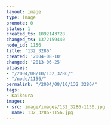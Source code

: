 ```yaml
---
layout: image
type: image
promote: 0
status: 1
created_ts: 1092143728
changed_ts: 1372159440
node_id: 1156
title: '132_3286'
created: '2004-08-10'
changed: '2013-06-25'
aliases:
- "/2004/08/10/132_3286/"
- "/node/1156/"
permalink: "/2004/08/10/132_3286/"
tags:
- Kaikoura
images:
- src: image/images/132_3286-1156.jpg
  name: 132_3286-1156.jpg
---
```


